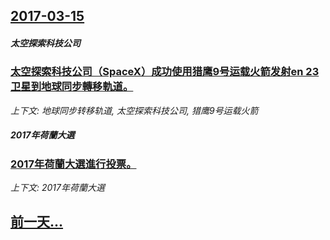 ## [2017-03-15](/news/2017/03/15/index.md)

##### 太空探索科技公司
### [太空探索科技公司（SpaceX）成功使用猎鹰9号运载火箭发射en 23卫星到地球同步轉移軌道。 ](/news/2017/03/15/太空探索科技公司-SpaceX-成功使用猎鹰9号运载火箭发射en-23卫星到地球同步轉移軌道.md)
_上下文: 地球同步转移轨道, 太空探索科技公司, 猎鹰9号运载火箭_

##### 2017年荷蘭大選
### [2017年荷蘭大選進行投票。 ](/news/2017/03/15/2017年荷蘭大選進行投票.md)
_上下文: 2017年荷蘭大選_

## [前一天...](/news/2017/03/14/index.md)

